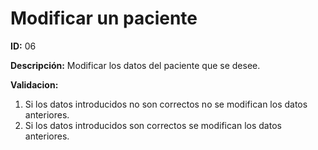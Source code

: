 # Modificar un paciente

**ID:** 06

**Descripción:** Modificar los datos del paciente que se desee.

**Validacion:** 

1. Si los datos introducidos no son correctos no se modifican los datos anteriores.
2. Si los datos introducidos son correctos se modifican los datos anteriores.

